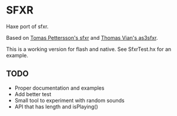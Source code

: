 SFXR
====

Haxe port of sfxr.

Based on [Tomas Pettersson's sfxr](http://www.drpetter.se/project_sfxr.html) and [Thomas Vian's as3sfxr](http://www.superflashbros.net/as3sfxr/).

This is a working version for flash and native. See SfxrTest.hx for an example.


TODO
----
- Proper documentation and examples
- Add better test
- Small tool to experiment with random sounds
- API that has length and isPlaying()
